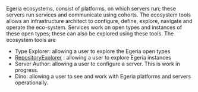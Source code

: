 <!-- SPDX-License-Identifier: CC-BY-4.0 -->
<!-- Copyright Contributors to the ODPi Egeria project. -->


Egeria ecosystems, consist of platforms, on which servers run; these servers run services and communicate using cohorts. The ecosystem tools allows an infrastructure architect to configure, define, explore, navigate and operate the eco-system. Services work on open types and instances of these open types; these can also be explored using these tools. The ecosystem tools are 

- Type Explorer: allowing a user to explore the Egeria open types
- [RepositoryExplorer](./RepositoryExplorerGuide.md) : allowing a user to explore Egeria instances
- Server Author: allowing a user to configure a server. This is work in progress.
- Dino: allowing a user to see and work with Egeria platforms and servers operationally.    

